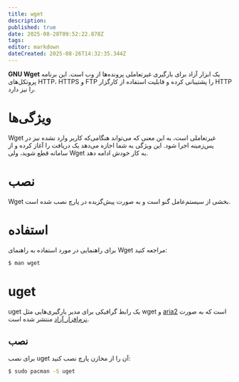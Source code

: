 ```yaml
---
title: wget
description: 
published: true
date: 2025-08-28T09:52:22.878Z
tags: 
editor: markdown
dateCreated: 2025-08-26T14:32:35.344Z
---
```


**GNU Wget** یک ابزار آزاد برای بارگیری غیرتعاملی پرونده‌ها از وب است. این برنامه پروتکل‌های HTTP، HTTPS و FTP را پشتیبانی کرده و قابلیت استفاده از کارگزار HTTP را نیز دارد.

# ویژگی‌ها
Wget غیرتعاملی است، به این معنی که می‌تواند هنگامی‌که کاربر وارد نشده نیز در پس‌زمینه اجرا شود. این ویژگی به شما اجازه می‌دهد یک دریافت را آغاز کرده و از سامانه قطع شوید، ولی Wget به کار خودش ادامه دهد.

# نصب
Wget بخشی از سیستم‌عامل گنو است و به صورت پیش‌گزیده در پارچ نصب شده است.

# استفاده
برای راهنمایی در مورد استفاده به راهنمای Wget مراجعه کنید:

```bash
$ man wget
````

# uget
uget یک رابط گرافیکی برای مدیر بارگیری‌هایی مثل wget و [aria2](/fa/aria2) است که به صورت [نرم‌افزار آزاد](/fa/free-software) منتشر شده است.

## نصب
برای نصب uget آن را از مخازن پارچ نصب کنید:

```bash
$ sudo pacman -S uget
```
